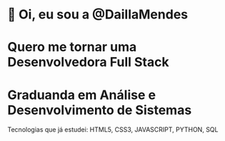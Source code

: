 # 👋 Oi, eu sou a @DaillaMendes
# Quero me tornar uma Desenvolvedora Full Stack
# Graduanda em Análise e Desenvolvimento de Sistemas

Tecnologias que já estudei:
HTML5,
CSS3,
JAVASCRIPT,
PYTHON,
SQL
